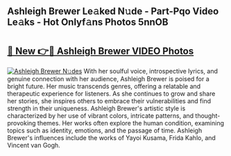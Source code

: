 ## Ashleigh Brewer Le𝚊ked N𝚞de - Part-Pqo Video Le𝚊ks - Hot Onlyf𝚊ns Photos 5nnOB

# <h2><a href="http://ab43985.deff.icu/?id=Ashleigh+Brewer">🔗 New 👉🔴 Ashleigh Brewer VIDEO Photos</a></h2>

[![Ashleigh Brewer N𝚞des](https://i.imgur.com/rIISA9y.gif)](http://ab43985.deff.icu/?id=Ashleigh+Brewer)
With her soulful voice, introspective lyrics, and genuine connection with her audience, Ashleigh Brewer is poised for a bright future. Her music transcends genres, offering a relatable and therapeutic experience for listeners. As she continues to grow and share her stories, she inspires others to embrace their vulnerabilities and find strength in their uniqueness. Ashleigh Brewer's artistic style is characterized by her use of vibrant colors, intricate patterns, and thought-provoking themes. Her works often explore the human condition, examining topics such as identity, emotions, and the passage of time. Ashleigh Brewer's influences include the works of Yayoi Kusama, Frida Kahlo, and Vincent van Gogh.
